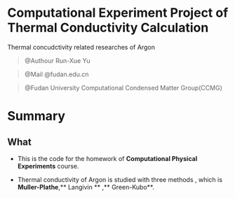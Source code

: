 # Computational Experiment Project of Thermal Conductivity Calculation

Thermal concudctivity related researches of Argon

> @Authour Run-Xue Yu

> @Mail  @fudan.edu.cn

> @Fudan University Computational Condensed Matter Group(CCMG)

# Summary

## What

- This is the code for the homework of **Computational Physical Experiments** course.

- Thermal conductivity of Argon is studied with three methods , which is **Muller-Plathe**,** Langivin ** ,** Green-Kubo**.